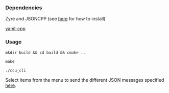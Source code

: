 ### Dependencies
Zyre and JSONCPP (see [here](https://git.ropod.org/ropod/communication/ropod_com_mediator/blob/master/doc/ropod_dependencies.md) for how to install)

[yaml-cpp](https://github.com/jbeder/yaml-cpp)

### Usage
```
mkdir build && cd build && cmake ..
```

```
make
```

```
./ccu_cli
```

Select items from the menu to send the different JSON messages specified [here](https://git.ropod.org/ropod/communication/ropod_com_mediator/blob/master/doc/ropod_msgs.md).


